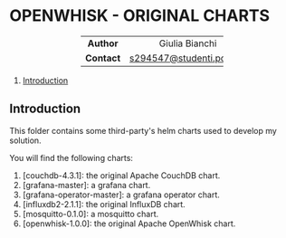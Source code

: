 # OPENWHISK -  ORIGINAL CHARTS

<div style="margin-left: auto;
            margin-right: auto;
            width: 50%">

|||
|:--:|:--:|
| **Author** | Giulia Bianchi|
| **Contact** | s294547@studenti.polito.it |
</div>

1. [Introduction](#introduction)


## Introduction

This folder contains some third-party's helm charts used to develop my solution. 

You will find the following charts:
1. [couchdb-4.3.1]: the original Apache CouchDB chart.
2. [grafana-master]: a grafana chart.
3. [grafana-operator-master]: a grafana operator chart.
4. [influxdb2-2.1.1]: the original InfluxDB chart.
5. [mosquitto-0.1.0]: a mosquitto chart.
6. [openwhisk-1.0.0]: the original Apache OpenWhisk chart.

